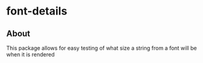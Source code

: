 # font-details

## About

This package allows for easy testing of what size a string from a font will be when it is rendered
